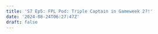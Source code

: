 ```yaml
---
title: 'S7 Ep5: FPL Pod: Triple Captain in Gameweek 2?!'
date: '2024-08-24T06:27:47Z'
draft: false
---
```

